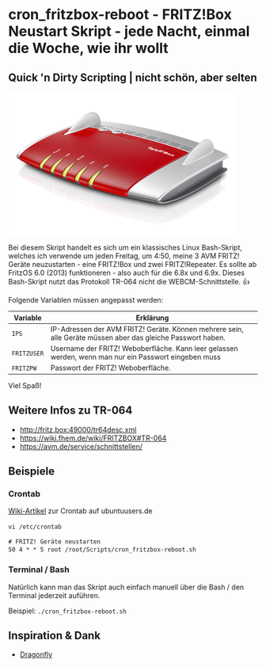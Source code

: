 # cron_fritzbox-reboot - FRITZ!Box Neustart Skript - jede Nacht, einmal die Woche, wie ihr wollt

## Quick 'n Dirty Scripting | nicht schön, aber selten

![avm-fritzbox_pressekit.png](avm-fritzbox_pressekit.png?raw=true "avm-fritzbox_pressekit.png")

Bei diesem Skript handelt es sich um ein klassisches Linux Bash-Skript, welches ich verwende um jeden Freitag, um 4:50, meine 3 AVM FRITZ! Geräte neuzustarten - eine FRITZ!Box und zwei FRITZ!Repeater. Es sollte ab FritzOS 6.0 (2013) funktioneren - also auch für die 6.8x und 6.9x. Dieses Bash-Skript nutzt das Protokoll TR-064 nicht die WEBCM-Schnittstelle. :+1:

Folgende Variablen müssen angepasst werden:

| Variable | Erklärung |
|---|---|
| `IPS` | IP-Adressen der AVM FRITZ! Geräte. Können mehrere sein, alle Geräte müssen aber das gleiche Passwort haben. |
| `FRITZUSER` | Username der FRITZ! Weboberfläche. Kann leer gelassen werden, wenn man nur ein Passwort eingeben muss |
| `FRITZPW` | Passwort der FRITZ! Weboberfläche. |

Viel Spaß!

## Weitere Infos zu TR-064 
* http://fritz.box:49000/tr64desc.xml
* https://wiki.fhem.de/wiki/FRITZBOX#TR-064
* https://avm.de/service/schnittstellen/

## Beispiele

### Crontab

[Wiki-Artikel](https://wiki.ubuntuusers.de/Cron/) zur Crontab auf ubuntuusers.de

`vi /etc/crontab`

```
# FRITZ! Geräte neustarten
50 4 * * 5 root /root/Scripts/cron_fritzbox-reboot.sh
```

### Terminal / Bash

Natürlich kann man das Skript auch einfach manuell über die Bash / den Terminal jederzeit auführen.

Beispiel: `./cron_fritzbox-reboot.sh`

## Inspiration & Dank

 * [Dragonfly](https://homematic-forum.de/forum/viewtopic.php?t=27994)
